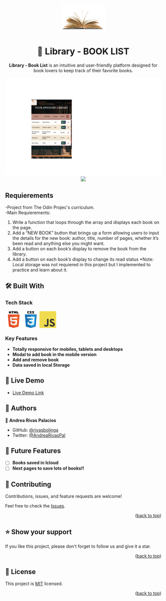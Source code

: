 
<div align="center">
  <img src="./img/cf929df3b4640fa9e3893c370d8448cf0ffe7fbf.jpg" alt="logo" width="140"  height="auto"  />
  <br/>



# 📖 Library - BOOK LIST <a name="about-project"></a>


**Library - Book List** is an intuitive and user-friendly platform designed for book lovers to keep track of their favorite books. 
  
<img src="./img/mobile-v-library.png" alt="screenshot" width="650"  height="auto">

<img src="./img/Screenshot 2023-01-15 at 11.50.31.png" width="740"  height="auto">
  
</div>

## Requierements ##

-Project from The Odin Projec's curriculum. 
  <br/>-Main Requierements:
  1. Write a function that loops through the array and displays each book on the page. 
  2. Add a “NEW BOOK” button that brings up a form allowing users to input the details for the new book: author, title, number of pages, whether it’s been read and anything else you might want.
  3. Add a button on each book’s display to remove the book from the library.
  4. Add a button on each book’s display to change its read status
*Note: Local storage was not requiered in this project but I implemented to practice and learn about it.

## 🛠 Built With <a name="built-with"></a>

### Tech Stack <a name="tech-stack"></a>

<a href="https://www.w3.org/html/" target="_blank"><img align="center" src="https://raw.githubusercontent.com/devicons/devicon/master/icons/html5/html5-original-wordmark.svg" alt="html5" width="55" height="55"/></a><a href="https://www.w3schools.com/css/" target="_blank"><img align="center" src="https://raw.githubusercontent.com/devicons/devicon/master/icons/css3/css3-original-wordmark.svg" alt="css3" width="55" height="55"/></a><a href="https://developer.mozilla.org/en-US/docs/Web/JavaScript" target="_blank" rel="noreferrer"><img align="center" src="https://raw.githubusercontent.com/devicons/devicon/master/icons/javascript/javascript-original.svg" alt="javascript" width="55" height="55"/></a>

### Key Features <a name="key-features"></a>


- **Totally responsive for mobiles, tablets and desktops**
- **Modal to add book in the mobile version**
- **Add and remove book**
- **Data saved in  local Storage**


## 🚀 Live Demo <a name="live-demo"></a>


- [Live Demo Link](https://rivasbolinga.github.io/Library/)

<!-- AUTHORS -->

## 👥 Authors <a name="authors"></a>

👤 **Andrea Rivas Palacios**

- GitHub: [@rivasbolinga](https://github.com/rivasbolinga)
- Twitter: [@AndreaRivasPal](https://twitter.com/AndreaRivasPal)


## 🔭 Future Features <a name="future-features"></a>


- [ ] **Books saved in Icloud**
- [ ] **Next pages to save lots of books!!**

<!-- CONTRIBUTING -->

## 🤝 Contributing <a name="contributing"></a>

Contributions, issues, and feature requests are welcome!

Feel free to check the [Issues](https://github.com/rivasbolinga/Library/issues).

<p align="right">(<a href="#readme-top">back to top</a>)</p>

<!-- SUPPORT -->
## ⭐️ Show your support <a name="support"></a>

If you like this project, please don't forget to follow us and give it a star.
<p align="right">(<a href="#readme-top">back to top</a>)</p>



<!-- LICENSE -->

## 📝 License <a name="license"></a>

This project is [MIT](./LICENSE) licensed.

<p align="right">(<a href="#readme-top">back to top</a>)</p>

